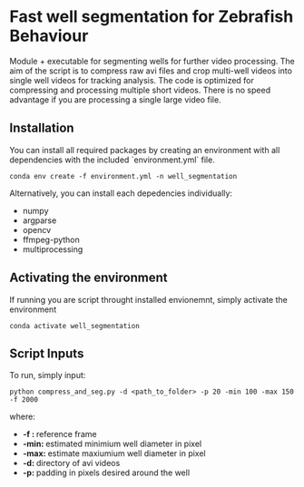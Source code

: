 # Fast well segmentation for Zebrafish Behaviour

Module + executable for segmenting wells for further video processing. The aim of the script is to compress raw avi files and crop multi-well videos into single well videos for tracking analysis. The code is optimized for compressing and processing multiple short videos. There is no speed advantage if you are processing a single large video file.

<h2> Installation </h2>
You can install all required packages by creating an environment with all dependencies with the included `environment.yml` file.
<p> </p>

```
conda env create -f environment.yml -n well_segmentation
```

<p> </p>
<p> Alternatively, you can install each depedencies individually: </p>
<ul>
    <li> numpy </li> 
    <li> argparse </li> 
    <li> opencv </li> 
    <li> ffmpeg-python </li>
    <li> multiprocessing </li>
</ul>
  

<h2> Activating the environment </h2>
If running you are script throught installed envionemnt, simply activate the environment
<p> </p>

```
conda activate well_segmentation
```

<h2> Script Inputs </h2>
To run, simply input:
<p> </p>

```
python compress_and_seg.py -d <path_to_folder> -p 20 -min 100 -max 150 -f 2000 
```

where:
<ul>
    <li> <strong> -f : </strong> reference frame </li> 
    <li> <strong> -min: </strong> estimated minimium well diameter in pixel </li> 
    <li> <strong> -max: </strong> estimate maxiumium well diameter in pixel </li> 
    <li> <strong> -d: </strong> directory of avi videos </li>
    <li> <strong> -p: </strong> padding in pixels desired around the well </li>
</ul>

